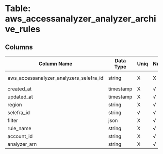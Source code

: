 # Table: aws_accessanalyzer_analyzer_archive_rules

## Columns 

|  Column Name   |  Data Type  | Uniq | Nullable | Description | 
|  ----  | ----  | ----  | ----  | ---- | 
| aws_accessanalyzer_analyzers_selefra_id | string | X | X | fk to aws_accessanalyzer_analyzers.selefra_id | 
| created_at | timestamp | X | √ |  | 
| updated_at | timestamp | X | √ |  | 
| region | string | X | √ |  | 
| selefra_id | string | √ | √ | random id | 
| filter | json | X | √ |  | 
| rule_name | string | X | √ |  | 
| account_id | string | X | √ |  | 
| analyzer_arn | string | X | √ |  | 


